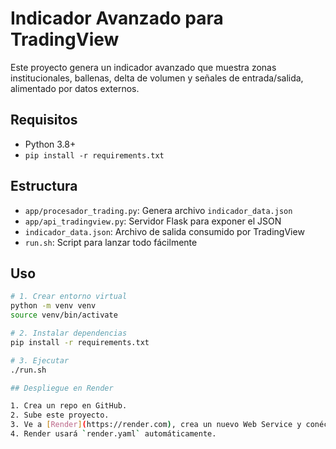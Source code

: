 # Indicador Avanzado para TradingView

Este proyecto genera un indicador avanzado que muestra zonas institucionales, ballenas, delta de volumen y señales de entrada/salida, alimentado por datos externos.

##  Requisitos

- Python 3.8+
- `pip install -r requirements.txt`

##  Estructura

- `app/procesador_trading.py`: Genera archivo `indicador_data.json`
- `app/api_tradingview.py`: Servidor Flask para exponer el JSON
- `indicador_data.json`: Archivo de salida consumido por TradingView
- `run.sh`: Script para lanzar todo fácilmente

##  Uso

```bash
# 1. Crear entorno virtual
python -m venv venv
source venv/bin/activate

# 2. Instalar dependencias
pip install -r requirements.txt

# 3. Ejecutar
./run.sh

## Despliegue en Render

1. Crea un repo en GitHub.
2. Sube este proyecto.
3. Ve a [Render](https://render.com), crea un nuevo Web Service y conéctalo a tu repo.
4. Render usará `render.yaml` automáticamente.

